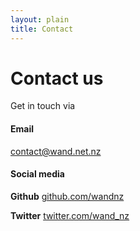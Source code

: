 ```yaml
---
layout: plain
title: Contact
---
```


# Contact us

Get in touch via

#### Email

[contact@wand.net.nz](mailto:contact@wand.net.nz)

#### Social media

**Github** [github.com/wandnz](https://github.com/wandnz)

**Twitter** [twitter.com/wand_nz](https://twitter.com/wand_nz)

